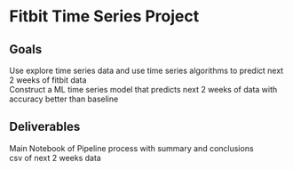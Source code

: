 # Fitbit Time Series Project

## Goals
Use explore time series data and use time series algorithms to predict next 2 weeks of fitbit data     
Construct a ML time series model that predicts next 2 weeks of data with accuracy better than baseline

## Deliverables
Main Notebook of Pipeline process with summary and conclusions     
csv of next 2 weeks data

